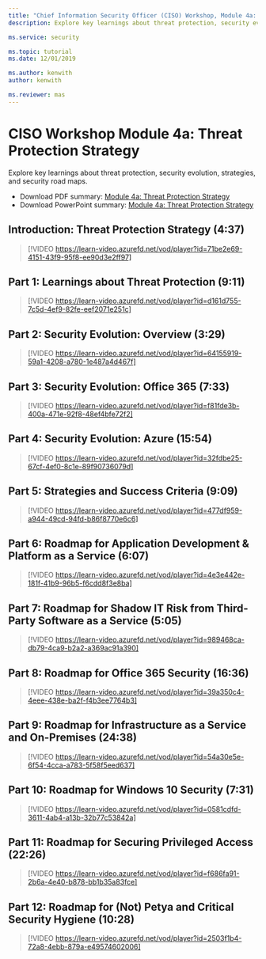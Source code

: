 ```yaml
---
title: "Chief Information Security Officer (CISO) Workshop, Module 4a: Threat Protection Strategy"
description: Explore key learnings about threat protection, security evolution, strategies, and security road maps.

ms.service: security

ms.topic: tutorial
ms.date: 12/01/2019

ms.author: kenwith
author: kenwith

ms.reviewer: mas
---
```

# CISO Workshop Module 4a: Threat Protection Strategy

Explore key learnings about threat protection, security evolution, strategies, and security road maps.

- Download PDF summary: [Module 4a: Threat Protection Strategy](https://download.microsoft.com/download/e/0/3/e037fdcb-67f8-43f7-b137-36ffed7e317c/ciso-workshop-4a-threat-protection.pdf)
- Download PowerPoint summary: [Module 4a: Threat Protection Strategy](https://download.microsoft.com/download/e/0/3/e037fdcb-67f8-43f7-b137-36ffed7e317c/ciso-workshop-4a-threat-protection.pptx)

## Introduction: Threat Protection Strategy (4:37)

> [!VIDEO https://learn-video.azurefd.net/vod/player?id=71be2e69-4151-43f9-95f8-ee90d3e2ff97]

## Part 1: Learnings about Threat Protection (9:11)

> [!VIDEO https://learn-video.azurefd.net/vod/player?id=d161d755-7c5d-4ef9-82fe-eef2071e251c]

## Part 2: Security Evolution: Overview (3:29)

> [!VIDEO https://learn-video.azurefd.net/vod/player?id=64155919-59a1-4208-a780-1e487a4d467f]

## Part 3: Security Evolution: Office 365 (7:33)

> [!VIDEO https://learn-video.azurefd.net/vod/player?id=f81fde3b-400a-471e-92f8-48ef4bfe72f2]

## Part 4: Security Evolution: Azure (15:54)

> [!VIDEO https://learn-video.azurefd.net/vod/player?id=32fdbe25-67cf-4ef0-8c1e-89f90736079d]

## Part 5: Strategies and Success Criteria (9:09)

> [!VIDEO https://learn-video.azurefd.net/vod/player?id=477df959-a944-49cd-94fd-b86f8770e6c6]

## Part 6: Roadmap for Application Development & Platform as a Service (6:07)

> [!VIDEO https://learn-video.azurefd.net/vod/player?id=4e3e442e-181f-41b9-96b5-f6cdd8f3e8ba]

## Part 7: Roadmap for Shadow IT Risk from Third-Party Software as a Service (5:05)

> [!VIDEO https://learn-video.azurefd.net/vod/player?id=989468ca-db79-4ca9-b2a2-a369ac91a390]

## Part 8: Roadmap for Office 365 Security (16:36)

> [!VIDEO https://learn-video.azurefd.net/vod/player?id=39a350c4-4eee-438e-ba2f-f4b3ee7764b3]

## Part 9: Roadmap for Infrastructure as a Service and On-Premises (24:38)

> [!VIDEO https://learn-video.azurefd.net/vod/player?id=54a30e5e-6f54-4cca-a783-5f58f5eed637]

## Part 10: Roadmap for Windows 10 Security (7:31)

> [!VIDEO https://learn-video.azurefd.net/vod/player?id=0581cdfd-3611-4ab4-a13b-32b77c53842a]

## Part 11: Roadmap for Securing Privileged Access (22:26)

> [!VIDEO https://learn-video.azurefd.net/vod/player?id=f686fa91-2b6a-4e40-b878-bb1b35a83fce]

## Part 12: Roadmap for (Not) Petya and Critical Security Hygiene (10:28)

> [!VIDEO https://learn-video.azurefd.net/vod/player?id=2503f1b4-72a8-4ebb-879a-e49574602006]
